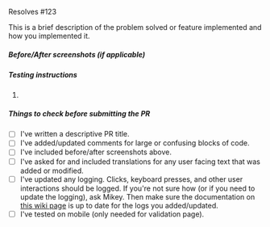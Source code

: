 Resolves #123

This is a brief description of the problem solved or feature implemented and how you implemented it.

##### Before/After screenshots (if applicable)

##### Testing instructions
1. 

##### Things to check before submitting the PR <!-- if something doesn't apply, just check the box or remove the line -->
- [ ] I've written a descriptive PR title.
- [ ] I've added/updated comments for large or confusing blocks of code.
- [ ] I've included before/after screenshots above.
- [ ] I've asked for and included translations for any user facing text that was added or modified.
- [ ] I've updated any logging. Clicks, keyboard presses, and other user interactions should be logged. If you're not sure how (or if you need to update the logging), ask Mikey. Then make sure the documentation on [this wiki page](https://github.com/ProjectSidewalk/SidewalkWebpage/wiki/Descriptions-of-Logged-Events) is up to date for the logs you added/updated.
- [ ] I've tested on mobile (only needed for validation page).
